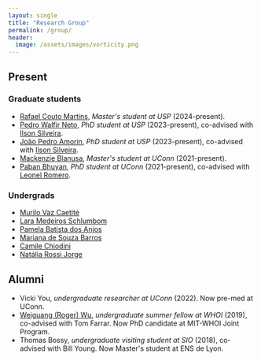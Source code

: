 ```yaml
---
layout: single
title: "Research Group"
permalink: /group/
header:
  image: /assets/images/vorticity.png
---
```



## Present

### Graduate students
- [Rafael Couto Martins](), *Master's student at USP* (2024-present).
- [Pedro Walfir Neto](), *PhD student at USP* (2023-present), co-advised with [Ilson Silveira]().
- [João Pedro Amorin](), *PhD student at USP* (2023-present), co-advised with [Ilson Silveira]().
- [Mackenzie Blanusa](https://twitter.com/MackinMocean), *Master's student at UConn* (2021-present).
- [Paban Bhuyan](https://in.linkedin.com/in/paban-bhuyan-71610768), *PhD student at UConn* (2021-present), co-advised with [Leonel Romero](https://leonelromero.com).

### Undergrads

- [Murilo Vaz Caetité]()
- [Lara Medeiros Schlumbom]()
- [Pamela Batista dos Anjos]()
- [Mariana de Souza Barros]()
- [Camile Chiodini]()
- [Natália Rossi Jorge]()

## Alumni

- Vicki You, *undergraduate researcher at UConn* (2022). Now pre-med at UConn.
- [Weiguang (Roger) Wu](https://scholar.google.com/citations?user=ueZLmgwAAAAJ&hl=en), *undergraduate summer fellow at WHOI* (2019), co-advised with Tom Farrar. Now PhD candidate at MIT-WHOI Joint Program.
- Thomas Bossy, *undergraduate visiting student at SIO* (2018), co-advised with Bill Young. Now Master's student  at ENS de Lyon.
